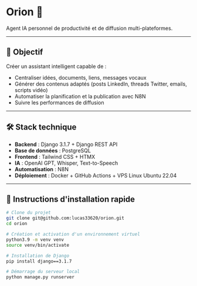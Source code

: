 # Orion 🚀

Agent IA personnel de productivité et de diffusion multi-plateformes.

---

## 📖 Objectif
Créer un assistant intelligent capable de :
- Centraliser idées, documents, liens, messages vocaux
- Générer des contenus adaptés (posts LinkedIn, threads Twitter, emails, scripts vidéo)
- Automatiser la planification et la publication avec N8N
- Suivre les performances de diffusion

---

## 🛠️ Stack technique
- **Backend** : Django 3.1.7 + Django REST API
- **Base de données** : PostgreSQL
- **Frontend** : Tailwind CSS + HTMX
- **IA** : OpenAI GPT, Whisper, Text-to-Speech
- **Automatisation** : N8N
- **Déploiement** : Docker + GitHub Actions + VPS Linux Ubuntu 22.04

---

## 🚀 Instructions d'installation rapide

```bash
# Clone du projet
git clone git@github.com:lucas33620/orion.git
cd orion

# Création et activation d'un environnement virtuel
python3.9 -m venv venv
source venv/bin/activate

# Installation de Django
pip install django==3.1.7

# Démarrage du serveur local
python manage.py runserver
